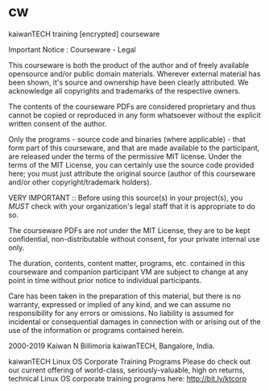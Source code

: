 # cw
kaiwanTECH training [encrypted] courseware

Important Notice : Courseware - Legal

This courseware is both the product of the author and of freely available
opensource and/or public domain  materials. Wherever external material has
been shown, it's source and ownership have been clearly attributed. We
acknowledge all copyrights and trademarks of the respective owners.

The contents of the courseware PDFs are considered proprietary and thus
cannot be copied or reproduced in any form whatsoever without the explicit
written consent of the author.

Only the programs - source code and binaries (where applicable) - that form
part of this courseware, and that are made available to the participant, are
released under the terms of the permissive MIT license. 
Under the terms of the MIT License, you can certainly use the source code
provided here; you must just attribute the original source (author of this
courseware and/or other copyright/trademark holders).

VERY IMPORTANT :: Before using this source(s) in your project(s), you *MUST*
check with your organization's legal staff that it is appropriate to do so.

The courseware PDFs are *not* under the MIT License, they are to be kept
confidential, non-distributable without consent, for your private internal
use only.

The duration, contents, content matter, programs, etc. contained in this
courseware and companion participant VM are subject to change at any point
in time without prior notice to individual participants.

Care has been taken in the preparation of this material, but there is no
warranty, expressed or implied of any kind, and we can assume no
responsibility for any errors or omissions. No liability is assumed for
incidental or consequential damages in connection with or arising out of
the use of the information or programs contained herein.


2000-2019 Kaiwan N Billimoria
kaiwanTECH, Bangalore, India.


kaiwanTECH Linux OS Corporate Training Programs
Please do check out our current offering of world-class, seriously-valuable,
high on returns, technical Linux OS corporate training programs here:
http://bit.ly/ktcorp

